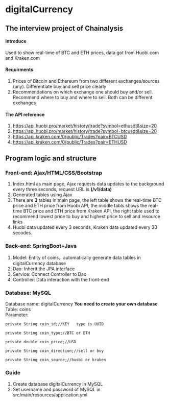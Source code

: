 # digitalCurrency
## The interview project of Chainalysis
#### Introduce
  Used to show real-time of BTC and ETH prices, data got from Huobi.com and Kraken.com
#### Requirments
  1. Prices of Bitcoin and Ethereum from two different exchanges/sources (any). 
  Differentiate buy and sell price clearly 
  2. Recommendations on which exchange one should buy and/or sell.
  Recommend where to buy and where to sell. Both can be different exchanges
#### The API reference
1. https://api.huobi.pro/market/history/trade?symbol=ethusdt&size=20  
2. https://api.huobi.pro/market/history/trade?symbol=btcusdt&size=20  
3. https://api.kraken.com/0/public/Trades?pair=BTCUSD  
4. https://api.kraken.com/0/public/Trades?pair=ETHUSD  
## Program logic and structure 
### Front-end: Ajax/HTML/CSS/Bootstrap
 1. Index.html as main page, Ajax requests data updates to the background every three seconds, request URL is **(/v1/data)**  
 2. Generated tables using Ajax  
 3. There are **3** tables in main page, the left table shows the real-time BTC price and ETH price from Huobi API, the middle tabls shows the real-time BTC price and ETH price from Kraken API, the right table used to recommend lowest price to buy and highest price to sell and resource links
 4. Huobi data updated every 3 seconds, Kraken data updated every 30 secodes.
### Back-end: SpringBoot+Java
1. Model: Entity of coins，automatically generate data tables in digitalCurrency database
2. Dao: Inherit the JPA interface  
3. Service: Connect Controller to Dao  
4. Controller: Data interaction with the front-end
### Database: MySQL 
Database name: digitalCurrency  **You need to create your own database**  
Table: coins  
Parameter:  

    private String coin_id;//KEY   type is UUID

    private String coin_type;//BTC or ETH

    private double coin_price;//USD

    private String coin_direction;//sell or buy

    private String coin_source;//huobi or kraken
### Guide
1. Create database digitalCurrency in MySQL  
2. Set username and password of MySQL in src/main/resources/application.yml

